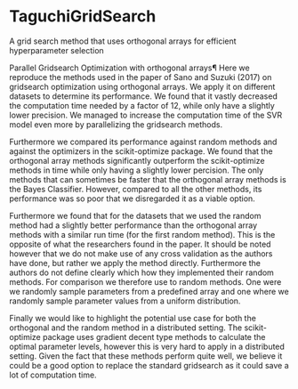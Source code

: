 # TaguchiGridSearch
A grid search method that uses orthogonal arrays for efficient hyperparameter selection

Parallel Gridsearch Optimization with orthogonal arrays¶
Here we reproduce the methods used in the paper of Sano and Suzuki (2017) on gridsearch optimization using orthogonal arrays. We apply it on different datasets to determine its performance. We found that it vastly decreased the computation time needed by a factor of 12, while only have a slightly lower precision. We managed to increase the computation time of the SVR model even more by parallelizing the gridsearch methods.

Furthermore we compared its performance against random methods and against the optimizers in the scikit-optimize package. We found that the orthogonal array methods significantly outperform the scikit-optimize methods in time while only having a slightly lower percision. The only methods that can sometimes be faster that the orthogonal array methods is the Bayes Classifier. However, compared to all the other methods, its performance was so poor that we disregarded it as a viable option.

Furthermore we found that for the datasets that we used the random method had a slightly better performance than the orthogonal array methods with a similar run time (for the first random method). This is the opposite of what the researchers found in the paper. It should be noted however that we do not make use of any cross validation as the authors have done, but rather we apply the method directly. Furthermore the authors do not define clearly which how they implemented their random methods. For comparison we therefore use to random methods. One were we randomly sample parameters from a predefined array and one where we randomly sample parameter values from a uniform distribution.

Finally we would like to highlight the potential use case for both the orthogonal and the random method in a distributed setting. The scikit-optimize package uses gradient decent type methods to calculate the optimal parameter levels, however this is very hard to apply in a distributed setting. Given the fact that these methods perform quite well, we believe it could be a good option to replace the standard gridsearch as it could save a lot of computation time.
